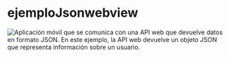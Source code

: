 # ejemploJsonwebview
![Aplicación móvil que se comunica con una API web que devuelve datos en formato JSON. En este ejemplo, la API web devuelve un objeto JSON que representa información sobre un usuario.
](/img/1.png)
